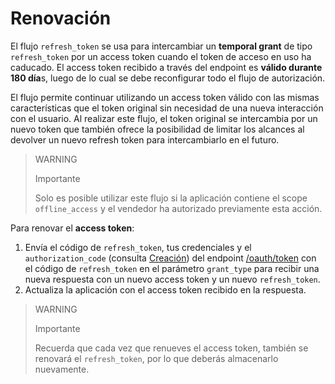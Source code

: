 # Renovación
 
El flujo `refresh_token` se usa para intercambiar un **temporal grant** de tipo `refresh_token` por un access token cuando el token de acceso en uso ha caducado. El access token recibido a través del endpoint es **válido durante 180 día**s, luego de lo cual se debe reconfigurar todo el flujo de autorización.
 
El flujo permite continuar utilizando un access token válido con las mismas características que el token original sin necesidad de una nueva interacción con el usuario. Al realizar este flujo, el token original se intercambia por un nuevo token que también ofrece la posibilidad de limitar los alcances al devolver un nuevo refresh token para intercambiarlo en el futuro.
 
> WARNING
>
> Importante
>
> Solo es posible utilizar este flujo si la aplicación contiene el scope `offline_access` y el vendedor ha autorizado previamente esta acción.
 
Para renovar el **access token**:
 
1. Envía el código de `refresh_token`, tus credenciales y el `authorization_code` (consulta [Creación](https://www.mercadopago[FAKER][URL][DOMAIN]/developers/es/guides/additional-content/security/oauth/creation)) del endpoint [/oauth/token](https://www.mercadopago[FAKER][URL][DOMAIN]/developers/es/reference/oauth/_oauth_token/post) con el código de `refresh_token` en el parámetro `grant_type` para recibir una nueva respuesta con un nuevo access token y un nuevo `refresh_token`.
2. Actualiza la aplicación con el access token recibido en la respuesta.
 
> WARNING
>
> Importante
>
> Recuerda que cada vez que renueves el access token, también se renovará el `refresh_token`, por lo que deberás almacenarlo nuevamente.
 
